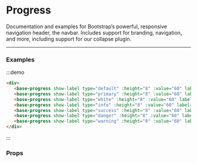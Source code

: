 # Progress

Documentation and examples for Bootstrap’s powerful, responsive navigation header, the navbar. Includes support for branding, navigation, and more, including support for our collapse plugin.

<hr>

### Examples

:::demo
```html
<div>
   <base-progress show-label type="default" :height="8" :value="60" label="Task completed"></base-progress>
   <base-progress show-label type="primary" :height="8" :value="60" label="Task completed"></base-progress>
   <base-progress show-label type="white" :height="8" :value="60" label="Task completed"></base-progress>
   <base-progress show-label type="info" :height="8" :value="60" label="Task completed"></base-progress>
   <base-progress show-label type="success" :height="8" :value="60" label="Task completed"></base-progress>
   <base-progress show-label type="danger" :height="8" :value="60" label="Task completed"></base-progress>
   <base-progress show-label type="warning" :height="8" :value="60" label="Task completed"></base-progress>
</div>
```
:::


### Props

<props-table component-name="base-progress"></props-table>
